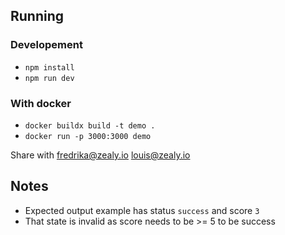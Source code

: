 
## Running 
### Developement 
- `npm install`
- `npm run dev`

### With docker 
- `docker buildx build -t demo .`
- `docker run -p 3000:3000 demo`



Share with 
fredrika@zealy.io
louis@zealy.io



## Notes

- Expected output example has status `success` and score `3`
- That state is invalid as score needs to be >= 5 to be success
